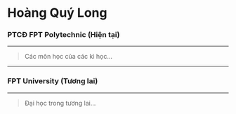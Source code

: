 # **Hoàng Quý Long**

### PTCĐ FPT Polytechnic (Hiện tại)
---
> Các môn học của các kì học...
---
### FPT University (Tương lai)
---
> Đại học trong tương lai...
